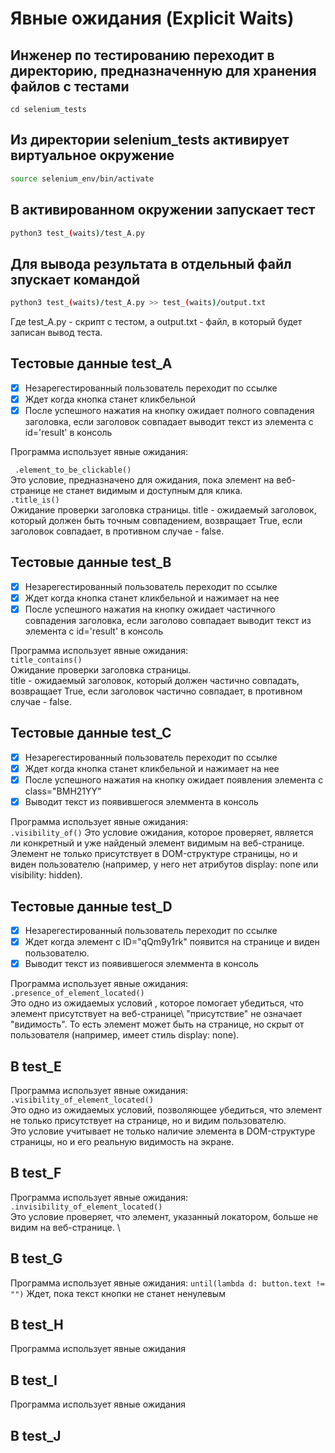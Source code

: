 # Явные ожидания (Explicit Waits)

## Инженер по тестированию переходит в директорию, предназначенную для хранения файлов с тестами
```
cd selenium_tests
```
## Из директории selenium_tests активирует виртуальное окружение
```sh
source selenium_env/bin/activate
```
## В активированном окружении запускает тест 
```sh
python3 test_(waits)/test_A.py
```
## Для вывода результата в отдельный файл зпускает командой 
```sh
python3 test_(waits)/test_A.py >> test_(waits)/output.txt
```
Где test_A.py -  скрипт с тестом, а output.txt - файл, в который будет записан вывод теста.



## Тестовые данные test_A

- [x] Незарегестированный пользователь переходит по ссылке
- [x] Ждет когда кнопка станет кликбельной
- [x] После успешного нажатия на кнопку ожидает полного совпадения заголовка, если заголовок совпадает выводит текст из элемента с id='result' в консоль

Программа использует явные ожидания: 

``` .element_to_be_clickable()``` \
Это условие, предназначено для ожидания, пока элемент на веб-странице не станет видимым и доступным для клика. \
```.title_is()``` \
Ожидание проверки заголовка страницы. title - ожидаемый заголовок, который должен быть точным совпадением, возвращает True, если заголовок совпадает, в противном случае - false. 

## Тестовые данные test_B

- [x] Незарегестированный пользователь переходит по ссылке
- [x] Ждет когда кнопка станет кликбельной и нажимает на нее
- [x] После успешного нажатия на кнопку ожидает частичного совпадения заголовка, если заголово совпадает выводит текст из элемента с id='result' в консоль

Программа использует явные ожидания: \
```title_contains()```\
Ожидание проверки заголовка страницы. \
title - ожидаемый заголовок, который должен частично совпадать, возвращает True, если заголовок частично совпадает, в противном случае - false.


## Тестовые данные test_C
- [x] Незарегестированный пользователь переходит по ссылке
- [x] Ждет когда кнопка станет кликбельной и нажимает на нее
- [x] После успешного нажатия на кнопку ожидает появления элемента с class="BMH21YY"
- [X] Выводит текст из появившегося элеммента в консоль

Программа использует явные ожидания: \
```.visibility_of()```
Это условие ожидания, которое проверяет, является ли конкретный и уже найденый элемент видимым на веб-странице.\
Элемент не только присутствует в DOM-структуре страницы, но и виден пользователю (например, у него нет атрибутов display: none или visibility: hidden).


## Тестовые данные test_D
- [x] Незарегестированный пользователь переходит по ссылке
- [x] Ждет когда элемент с ID="qQm9y1rk" появится на странице и виден пользователю.
- [x] Выводит текст из появившегося элеммента в консоль

Программа использует явные ожидания: \
```.presence_of_element_located()``` \
Это одно из ожидаемых условий , которое помогает убедиться, что элемент присутствует на веб-странице\ 
"присутствие" не означает "видимость". То есть элемент может быть на странице, но скрыт от пользователя (например, имеет стиль display: none).


##  В test_E
Программа использует явные ожидания: \
```.visibility_of_element_located()``` \
Это одно из ожидаемых условий, позволяющее убедиться, что элемент не только присутствует на странице, но и видим пользователю. \
Это условие учитывает не только наличие элемента в DOM-структуре страницы, но и его реальную видимость на экране.

##  В test_F
Программа использует явные ожидания: \
```.invisibility_of_element_located()``` \
Это условие проверяет, что элемент, указанный локатором, больше не видим на веб-странице. \

##  В test_G
Программа использует явные ожидания: 
```until(lambda d: button.text != "")```
 Ждет, пока текст кнопки не станет ненулевым

##  В test_H
Программа использует явные ожидания 
##  В test_I
Программа использует явные ожидания 
##  В test_J


